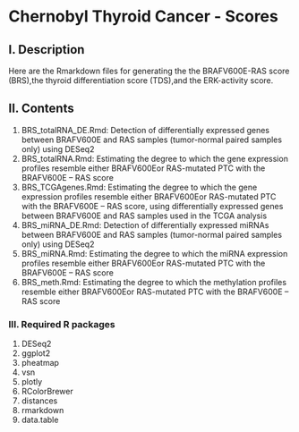# Chernobyl Thyroid Cancer - Scores
## I. Description
Here are the Rmarkdown files for generating the the BRAFV600E-RAS score (BRS),the thyroid differentiation score (TDS),and the ERK-activity score.
## II. Contents
1) BRS_totalRNA_DE.Rmd: Detection of differentially expressed genes between BRAFV600E and RAS samples (tumor-normal paired samples only) using DESeq2 
2) BRS_totalRNA.Rmd: Estimating the degree to which the gene expression profiles resemble either BRAFV600Eor RAS-mutated PTC with the BRAFV600E – RAS score 
3) BRS_TCGAgenes.Rmd: Estimating the degree to which the gene expression profiles resemble either BRAFV600Eor RAS-mutated PTC with the BRAFV600E – RAS score, using differentially expressed genes between BRAFV600E and RAS samples used in the TCGA analysis 
4) BRS_miRNA_DE.Rmd: Detection of differentially expressed miRNAs between BRAFV600E and RAS samples (tumor-normal paired samples only) using DESeq2 
5) BRS_miRNA.Rmd: Estimating the degree to which the miRNA expression profiles resemble either BRAFV600Eor RAS-mutated PTC with the BRAFV600E – RAS score 
6) BRS_meth.Rmd: Estimating the degree to which the methylation profiles resemble either BRAFV600Eor RAS-mutated PTC with the BRAFV600E – RAS score
### III. Required R packages
1) DESeq2
2) ggplot2
3) pheatmap
4) vsn
5) plotly
6) RColorBrewer
7) distances
8) rmarkdown
9) data.table
